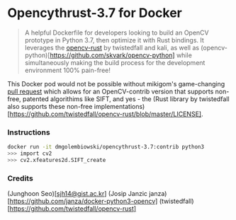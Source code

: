 # Opencythrust-3.7 for Docker
> A helpful Dockerfile for developers looking to build an OpenCV prototype in Python 3.7, then optimize it with Rust bindings.
It leverages the [opencv-rust](https://github.com/twistedfall/opencv-rust) by twistedfall and kali,
 as well as (opencv-python)[https://github.com/skvark/opencv-python] while simultaneously making 
the build process for the development environment 100% pain-free!

This Docker pod would not be possible without mikigom's game-changing 
[pull request](https://github.com/janza/docker-python3-opencv/pull/28) which allows for an OpenCV-contrib
version that supports non-free, patented algorithims like SIFT, and yes - the (Rust library by
twistedfall also supports these non-free implementations)[https://github.com/twistedfall/opencv-rust/blob/master/LICENSE].

### Instructions

```bash
docker run -it dmgolembiowski/opencythrust-3.7:contrib python3
>>> import cv2
>>> cv2.xfeatures2d.SIFT_create
```

### Credits
(Junghoon Seo)[sjh14@gist.ac.kr]
(Josip Janzic janza)[https://github.com/janza/docker-python3-opencv]
(twistedfall)[https://github.com/twistedfall/opencv-rust]

